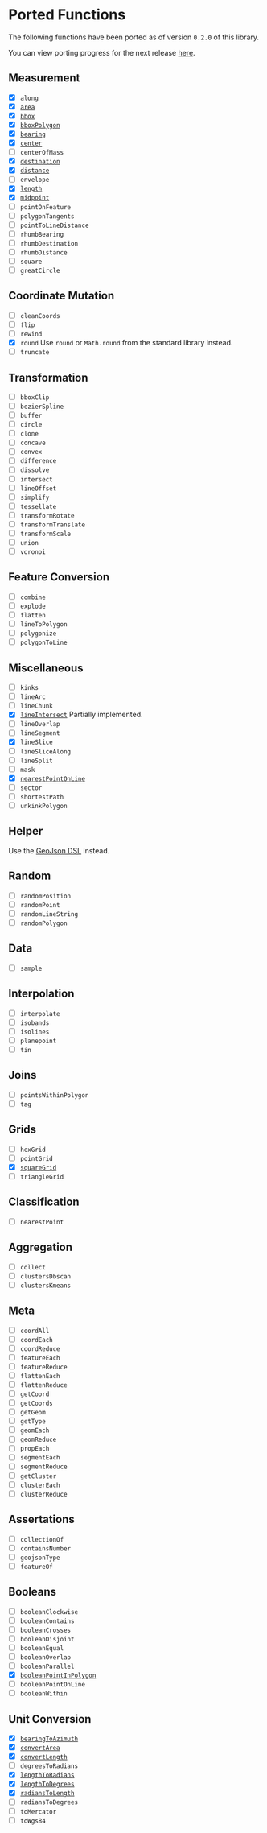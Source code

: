 # Ported Functions

The following functions have been ported as of version `0.2.0` of this library.

You can view porting progress for the next release [here](https://github.com/maplibre/spatial-k/milestone/1).

## Measurement

- [x] [`along`](../api/turf/io.github.dellisd.spatialk.turf/along.html)
- [x] [`area`](../api/turf/io.github.dellisd.spatialk.turf/area.html)
- [x] [`bbox`](../api/turf/io.github.dellisd.spatialk.turf/bbox.html)
- [x] [`bboxPolygon`](../api/turf/io.github.dellisd.spatialk.turf/bbox-polygon.html)
- [x] [`bearing`](../api/turf/io.github.dellisd.spatialk.turf/bearing.html)
- [x] [`center`](../api/turf/io.github.dellisd.spatialk.turf/center.html)
- [ ] `centerOfMass`
- [x] [`destination`](../api/turf/io.github.dellisd.spatialk.turf/destination.html)
- [x] [`distance`](../api/turf/io.github.dellisd.spatialk.turf/distance.html)
- [ ] `envelope`
- [x] [`length`](../api/turf/io.github.dellisd.spatialk.turf/length.html)
- [x] [`midpoint`](../api/turf/io.github.dellisd.spatialk.turf/midpoint.html)
- [ ] `pointOnFeature`
- [ ] `polygonTangents`
- [ ] `pointToLineDistance`
- [ ] `rhumbBearing`
- [ ] `rhumbDestination`
- [ ] `rhumbDistance`
- [ ] `square`
- [ ] `greatCircle`

## Coordinate Mutation

- [ ] `cleanCoords`
- [ ] `flip`
- [ ] `rewind`
- [x] `round`
      Use `round` or `Math.round` from the standard library instead.
- [ ] `truncate`

## Transformation

- [ ] `bboxClip`
- [ ] `bezierSpline`
- [ ] `buffer`
- [ ] `circle`
- [ ] `clone`
- [ ] `concave`
- [ ] `convex`
- [ ] `difference`
- [ ] `dissolve`
- [ ] `intersect`
- [ ] `lineOffset`
- [ ] `simplify`
- [ ] `tessellate`
- [ ] `transformRotate`
- [ ] `transformTranslate`
- [ ] `transformScale`
- [ ] `union`
- [ ] `voronoi`

## Feature Conversion

- [ ] `combine`
- [ ] `explode`
- [ ] `flatten`
- [ ] `lineToPolygon`
- [ ] `polygonize`
- [ ] `polygonToLine`

## Miscellaneous

- [ ] `kinks`
- [ ] `lineArc`
- [ ] `lineChunk`
- [x] [`lineIntersect`](../api/turf/io.github.dellisd.spatialk.turf/line-intersect.html)
      Partially implemented.
- [ ] `lineOverlap`
- [ ] `lineSegment`
- [x] [`lineSlice`](../api/turf/io.github.dellisd.spatialk.turf/line-slice.html)
- [ ] `lineSliceAlong`
- [ ] `lineSplit`
- [ ] `mask`
- [x] [`nearestPointOnLine`](../api/turf/io.github.dellisd.spatialk.turf/nearest-point-on-line.html)
- [ ] `sector`
- [ ] `shortestPath`
- [ ] `unkinkPolygon`

## Helper

Use the [GeoJson DSL](../geojson/#geojson-dsl) instead.

## Random

- [ ] `randomPosition`
- [ ] `randomPoint`
- [ ] `randomLineString`
- [ ] `randomPolygon`

## Data

- [ ] `sample`

## Interpolation

- [ ] `interpolate`
- [ ] `isobands`
- [ ] `isolines`
- [ ] `planepoint`
- [ ] `tin`

## Joins

- [ ] `pointsWithinPolygon`
- [ ] `tag`

## Grids

- [ ] `hexGrid`
- [ ] `pointGrid`
- [x] [`squareGrid`](../api/turf/io.github.dellisd.spatialk.turf/squareGrid.html)
- [ ] `triangleGrid`

## Classification

- [ ] `nearestPoint`

## Aggregation

- [ ] `collect`
- [ ] `clustersDbscan`
- [ ] `clustersKmeans`

## Meta

- [ ] `coordAll`
- [ ] `coordEach`
- [ ] `coordReduce`
- [ ] `featureEach`
- [ ] `featureReduce`
- [ ] `flattenEach`
- [ ] `flattenReduce`
- [ ] `getCoord`
- [ ] `getCoords`
- [ ] `getGeom`
- [ ] `getType`
- [ ] `geomEach`
- [ ] `geomReduce`
- [ ] `propEach`
- [ ] `segmentEach`
- [ ] `segmentReduce`
- [ ] `getCluster`
- [ ] `clusterEach`
- [ ] `clusterReduce`

## Assertations

- [ ] `collectionOf`
- [ ] `containsNumber`
- [ ] `geojsonType`
- [ ] `featureOf`

## Booleans

- [ ] `booleanClockwise`
- [ ] `booleanContains`
- [ ] `booleanCrosses`
- [ ] `booleanDisjoint`
- [ ] `booleanEqual`
- [ ] `booleanOverlap`
- [ ] `booleanParallel`
- [x] [`booleanPointInPolygon`](../api/turf/io.github.dellisd.spatialk.turf/boolean-point-in-polygon.html)
- [ ] `booleanPointOnLine`
- [ ] `booleanWithin`

## Unit Conversion

- [x] [`bearingToAzimuth`](../api/turf/io.github.dellisd.spatialk.turf/bearing-to-azimuth.html)
- [x] [`convertArea`](../api/turf/io.github.dellisd.spatialk.turf/convert-area.html)
- [x] [`convertLength`](../api/turf/io.github.dellisd.spatialk.turf/convert-length.html)
- [ ] `degreesToRadians`
- [x] [`lengthToRadians`](../api/turf/io.github.dellisd.spatialk.turf/length-to-radians.html)
- [x] [`lengthToDegrees`](../api/turf/io.github.dellisd.spatialk.turf/length-to-degrees.html)
- [x] [`radiansToLength`](../api/turf/io.github.dellisd.spatialk.turf/radians-to-length.html)
- [ ] `radiansToDegrees`
- [ ] `toMercator`
- [ ] `toWgs84`
